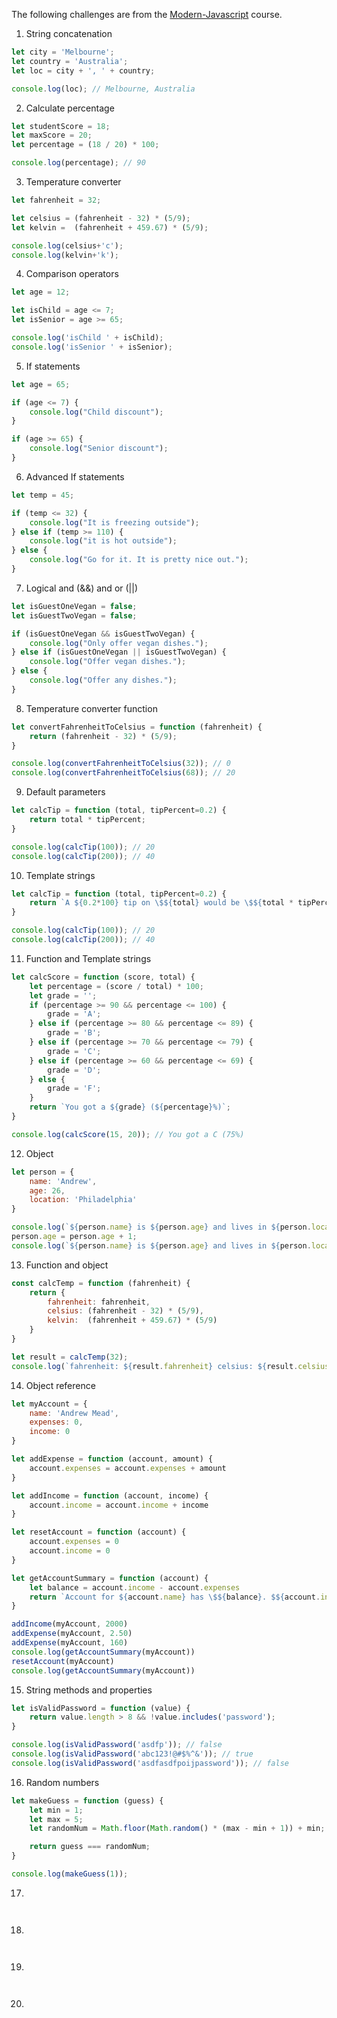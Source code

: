 The following challenges are from the [Modern-Javascript](https://www.udemy.com/course/modern-javascript/) course.

1. String concatenation

```js
let city = 'Melbourne';
let country = 'Australia';
let loc = city + ', ' + country;

console.log(loc); // Melbourne, Australia
```

2. Calculate percentage

```js
let studentScore = 18;
let maxScore = 20;
let percentage = (18 / 20) * 100;

console.log(percentage); // 90
```

3. Temperature converter

```js
let fahrenheit = 32;

let celsius = (fahrenheit - 32) * (5/9);
let kelvin =  (fahrenheit + 459.67) * (5/9);

console.log(celsius+'c');
console.log(kelvin+'k');
```

4. Comparison operators

```js
let age = 12;

let isChild = age <= 7;
let isSenior = age >= 65;

console.log('isChild ' + isChild);
console.log('isSenior ' + isSenior);
```

5. If statements

```js
let age = 65;

if (age <= 7) {
    console.log("Child discount");
}

if (age >= 65) {
    console.log("Senior discount");
}
```

6. Advanced If statements

```js
let temp = 45;

if (temp <= 32) {
    console.log("It is freezing outside");
} else if (temp >= 110) {
    console.log("it is hot outside");
} else {
    console.log("Go for it. It is pretty nice out.");
}
```

7. Logical and (&&) and or (||)

```js
let isGuestOneVegan = false;
let isGuestTwoVegan = false;

if (isGuestOneVegan && isGuestTwoVegan) {
    console.log("Only offer vegan dishes.");
} else if (isGuestOneVegan || isGuestTwoVegan) {
    console.log("Offer vegan dishes.");
} else {
    console.log("Offer any dishes.");
}
```
	
8. Temperature converter function

```js
let convertFahrenheitToCelsius = function (fahrenheit) {
    return (fahrenheit - 32) * (5/9);
}

console.log(convertFahrenheitToCelsius(32)); // 0
console.log(convertFahrenheitToCelsius(68)); // 20
```

9. Default parameters

```js
let calcTip = function (total, tipPercent=0.2) {
    return total * tipPercent;
}

console.log(calcTip(100)); // 20
console.log(calcTip(200)); // 40
```

10. Template strings

```js
let calcTip = function (total, tipPercent=0.2) {
    return `A ${0.2*100} tip on \$${total} would be \$${total * tipPercent}`;
}

console.log(calcTip(100)); // 20
console.log(calcTip(200)); // 40
```

11. Function and Template strings

```js
let calcScore = function (score, total) {
    let percentage = (score / total) * 100;
    let grade = '';
    if (percentage >= 90 && percentage <= 100) {
        grade = 'A';
    } else if (percentage >= 80 && percentage <= 89) {
        grade = 'B';
    } else if (percentage >= 70 && percentage <= 79) {
        grade = 'C';
    } else if (percentage >= 60 && percentage <= 69) {
        grade = 'D';
    } else {
        grade = 'F';
    }
    return `You got a ${grade} (${percentage}%)`;
}

console.log(calcScore(15, 20)); // You got a C (75%)
```

12. Object

```js
let person = {
    name: 'Andrew',
    age: 26,
    location: 'Philadelphia'
}

console.log(`${person.name} is ${person.age} and lives in ${person.location}`)
person.age = person.age + 1;
console.log(`${person.name} is ${person.age} and lives in ${person.location}`)
```

13. Function and object

```js
const calcTemp = function (fahrenheit) {
    return {
        fahrenheit: fahrenheit,
        celsius: (fahrenheit - 32) * (5/9),
        kelvin:  (fahrenheit + 459.67) * (5/9)
    }
}

let result = calcTemp(32);
console.log(`fahrenheit: ${result.fahrenheit} celsius: ${result.celsius} kelvin: ${result.kelvin}`);
```

14. Object reference

```js
let myAccount = {
    name: 'Andrew Mead',
    expenses: 0,
    income: 0
}

let addExpense = function (account, amount) {
    account.expenses = account.expenses + amount
}

let addIncome = function (account, income) {
    account.income = account.income + income
}

let resetAccount = function (account) {
    account.expenses = 0
    account.income = 0
}

let getAccountSummary = function (account) {
    let balance = account.income - account.expenses
    return `Account for ${account.name} has \$${balance}. $${account.income} in income. \$${account.expenses} in expenses.`
}

addIncome(myAccount, 2000)
addExpense(myAccount, 2.50)
addExpense(myAccount, 160)
console.log(getAccountSummary(myAccount))
resetAccount(myAccount)
console.log(getAccountSummary(myAccount))
```

15. String methods and properties

```js
let isValidPassword = function (value) {
    return value.length > 8 && !value.includes('password');
}

console.log(isValidPassword('asdfp')); // false
console.log(isValidPassword('abc123!@#$%^&')); // true
console.log(isValidPassword('asdfasdfpoijpassword')); // false
```

16. Random numbers

```js
let makeGuess = function (guess) {
    let min = 1;
    let max = 5;
    let randomNum = Math.floor(Math.random() * (max - min + 1)) + min;

    return guess === randomNum;
}

console.log(makeGuess(1));
```


17.

```js



```


18.

```js



```


19.

```js



```

20.

```js



```

